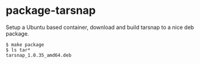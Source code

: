 # package-tarsnap

Setup a Ubuntu based container, download and build tarsnap to a nice deb package.

```
$ make package
$ ls tar*
tarsnap_1.0.35_amd64.deb
```
